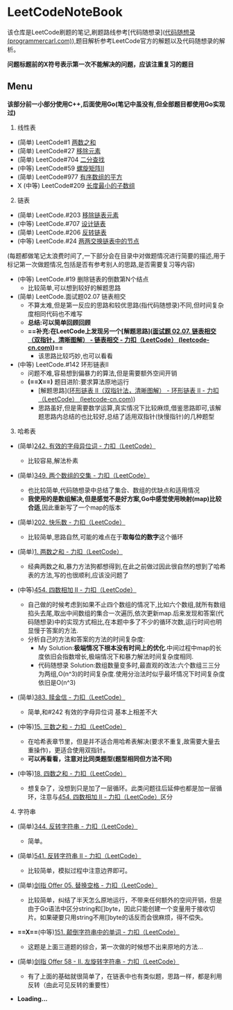 # LeetCodeNoteBook
该仓库是LeetCode刷题的笔记,刷题路线参考[代码随想录]([代码随想录 (programmercarl.com)](https://programmercarl.com/)),题目解析参考LeetCode官方的解题以及代码随想录的解析。

**问题标题前的X符号表示第一次不能解决的问题，应该注重复习的题目**

## Menu

**该部分前一小部分使用C++,后面使用Go(笔记中虽没有,但全部题目都使用Go实现过)**

1. 线性表

+ (简单) LeetCode#1 [两数之和](./Problems/LeetCode1两数之和.md)
+ (简单) LeetCode#27 [移除元素](./Problems/LeetCode27移除元素.md)
+ (简单) LeetCode#704 [二分查找](./Problems/LeetCode704二分查找.md)
+ (中等) LeetCode#59 [螺旋矩阵II](./Problems/LeetCode59螺旋矩阵II.md)
+ (简单) LeetCode#977 [有序数组的平方](./Problems/LeetCode977有序数组的平方.md)
+ X (中等) LeetCode#209 [长度最小的子数组](./Problems/LeetCode209长度最小的子数组.md)

2. 链表

+ (简单) LeetCode.#203 [移除链表元素](./Problems/LeetCode203移除链表元素.md)
+ (中等) LeetCode.#707 [设计链表](./Problems/LeetCode707设计链表.md)
+ (简单) LeetCode.#206 [反转链表](./Problems/LeetCode206反转链表.md)
+ (中等) LeetCode.#24 [两两交换链表中的节点](./Problems/LeetCode24两两交换链表中的节点.md)

​	(每题都做笔记太浪费时间了,一下部分会在目录中对做题情况进行简要的描述,用于标记第一次做题情况,包括是否有参考别人的思路,是否需要复习等内容)

+ (中等) LeetCode.#19 删除链表的倒数第N个结点
  + 比较简单,可以想到较好的解题思路
+ (简单) LeetCode.面试题02.07 链表相交
  + 不算太难,但是第一反应的思路和较优思路(指代码随想录)不同,但时间复杂度相同代码也不难写
  + **总结:可以简单回顾回顾**
  + **==补充:在LeetCode上发现另一个[解题思路]([面试题 02.07. 链表相交（双指针，清晰图解） - 链表相交 - 力扣（LeetCode） (leetcode-cn.com)](https://leetcode-cn.com/problems/intersection-of-two-linked-lists-lcci/solution/mian-shi-ti-0207-lian-biao-xiang-jiao-sh-b8hn/))==**
    + 该思路比较巧妙,也可以看看
+ (中等) LeetCode.#142 环形链表II
  + 问题不难,容易想到偏暴力的算法,但是需要额外空间开销
  + **(==X==)** 题目进阶:要求算法原地运行
    + [解题思路]([环形链表 II（双指针法，清晰图解） - 环形链表 II - 力扣（LeetCode） (leetcode-cn.com)](https://leetcode-cn.com/problems/linked-list-cycle-ii/solution/linked-list-cycle-ii-kuai-man-zhi-zhen-shuang-zhi-/))
    + 思路虽好,但是需要数学运算,真实情况下比较麻烦,借鉴思路即可,该解题思路内总结的也比较好,总结了适用双指针(快慢指针)的几种题型

3. 哈希表

+ (简单)[242. 有效的字母异位词 - 力扣（LeetCode）](https://leetcode.cn/problems/valid-anagram/)
  + 比较容易,解法朴素
+ (简单)[349. 两个数组的交集 - 力扣（LeetCode）](https://leetcode.cn/problems/intersection-of-two-arrays/)
  + 也比较简单,代码随想录中总结了集合、数组的优缺点和适用情况
  + **我使用的是数组解决,但是感觉不是好方案,Go中感觉使用映射(map)比较合适**,因此重新写了一个map的版本
+ (简单)[202. 快乐数 - 力扣（LeetCode）](https://leetcode.cn/problems/happy-number/)
  + 比较简单,思路自然,可能的难点在于**取每位的数字**这个循环
+ (简单)[1. 两数之和 - 力扣（LeetCode）](https://leetcode.cn/problems/two-sum/)
  + 经典两数之和,暴力方法狗都想得到,在此之前做过因此很自然的想到了哈希表的方法,写的也很顺利,应该没问题了
+ (中等)[454. 四数相加 II - 力扣（LeetCode）](https://leetcode.cn/problems/4sum-ii/)
  + 自己做的时候考虑到如果不止四个数组的情况下,比如六个数组,就所有数组掐头去尾,取出中间数组的集合一次遍历,依次更新map.后来发现和答案(代码随想录)中的实现方式相比,在本题中多了不少的循环次数,运行时间也明显慢于答案的方法.
  + 分析自己的方法和答案的方法的时间复杂度:
    + My Solution:**极端情况下根本没有时间上的优化**.中间过程中map的长度依旧会指数增长,极端情况下和暴力解法时间复杂度相同.
    + 代码随想录 Solution:数组数量变多时,最直观的改法:六个数组三三分为两组,O(n\^3)的时间复杂度.使用分治法时似乎最坏情况下时间复杂度依旧是O(n\^3)
+ (简单)[383. 赎金信 - 力扣（LeetCode）](https://leetcode.cn/problems/ransom-note/)
  + 简单,和#242 有效的字母异位词 基本上相差不大
+ (中等)[15. 三数之和 - 力扣（LeetCode）](https://leetcode.cn/problems/3sum/)
  + 在哈希表章节里，但是并不适合用哈希表解决(要求不重复,故需要大量去重操作)，更适合使用双指针。
  + **可以再看看，注意对比同类题型(题型相同但方法不同)**

+ (中等)[18. 四数之和 - 力扣（LeetCode）](https://leetcode.cn/problems/4sum/)
  + 想复杂了，没想到只是加了一层循环。此类问题往后延伸也都是加一层循环，注意与[454. 四数相加 II - 力扣（LeetCode）](https://leetcode.cn/problems/4sum-ii/)区分


4. 字符串

+ (简单)[344. 反转字符串 - 力扣（LeetCode）](https://leetcode.cn/problems/reverse-string/)
  + 简单。
+ (简单)[541. 反转字符串 II - 力扣（LeetCode）](https://leetcode.cn/problems/reverse-string-ii/)
  + 比较简单，模拟过程中注意边界即可。
+ (简单)[剑指 Offer 05. 替换空格 - 力扣（LeetCode）](https://leetcode.cn/problems/ti-huan-kong-ge-lcof/)
  + 比较简单，纠结了半天怎么原地运行，不带来任何额外的空间开销，但是由于Go语法中区分string和[]byte，因此只能创建一个变量用于接收切片。如果硬要只用string不用[]byte的话反而会很麻烦，得不偿失。
+ **==X==**(中等)[151. 颠倒字符串中的单词 - 力扣（LeetCode）](https://leetcode.cn/problems/reverse-words-in-a-string/)
  + 这题是上面三道题的综合，第一次做的时候想不出来原地的方法...

+ (简单)[剑指 Offer 58 - II. 左旋转字符串 - 力扣（LeetCode）](https://leetcode.cn/problems/zuo-xuan-zhuan-zi-fu-chuan-lcof/)
  + 有了上面的基础就很简单了，在链表中也有类似题，思路一样，都是利用反转（由此可见反转的重要性）

+ **Loading...**

